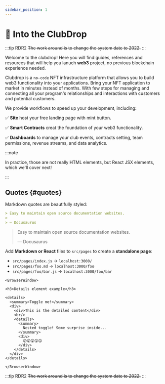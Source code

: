 ```yaml
---
sidebar_position: 1
---
```


# 🥂 Into the ClubDrop

:::tip RDR2
~~The work around is to change the system date to 2022.~~
:::

Welcome to the clubdrop! Here you will find guides, references and resources that will help you lanuch **web3** project, no previous blockchain experience needed.

Clubdrop is a <code>no-code</code> NFT infrastructure platform that allows you to build web3 functionality into your applications. Bring your NFT application to market in minutes instead of months. With few steps for managing and connecting all your program's relationships and interactions with customers and potential customers.

We provide workflows to speed up your development, including:

✅ **Site** host your free landing page with mint button.

✅ **Smart Contracts** creat the foundation of your web3 functionality.

✅ **Dashboards** to manage your club events, contracts setting, team permissions, revenue streams, and data analytics.

:::note

In practice, those are not really HTML elements, but React JSX elements, which we'll cover next!

:::


## Quotes {#quotes}

Markdown quotes are beautifully styled:

```md
> Easy to maintain open source documentation websites.
>
> — Docusaurus
```

<BrowserWindow>

> Easy to maintain open source documentation websites.
>
> — Docusaurus

</BrowserWindow>

Add **Markdown or React** files to `src/pages` to create a **standalone page**:

- `src/pages/index.js` → `localhost:3000/`
- `src/pages/foo.md` → `localhost:3000/foo`
- `src/pages/foo/bar.js` → `localhost:3000/foo/bar`


```mdx-code-block
<BrowserWindow>

<h3>Details element example</h3>

<details>
  <summary>Toggle me!</summary>
  <div>
    <div>This is the detailed content</div>
    <br/>
    <details>
      <summary>
        Nested toggle! Some surprise inside...
      </summary>
      <div>
        😲😲😲😲😲
      </div>
    </details>
  </div>
</details>

</BrowserWindow>
```

:::tip RDR2
~~The work around is to change the system date to 2022.~~
:::
